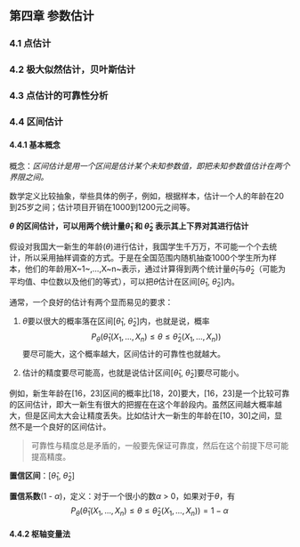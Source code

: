 ## 第四章 参数估计

### 4.1 点估计

### 4.2 极大似然估计，贝叶斯估计

### 4.3 点估计的可靠性分析

### 4.4 区间估计

#### 4.4.1 基本概念

概念：*区间估计是用一个区间是估计某个未知参数值，即把未知参数值估计在两个界限之间。*

数学定义比较抽象，举些具体的例子，例如，根据样本，估计一个人的年龄在20到25岁之间；估计项目开销在1000到1200元之间等。

**$\theta$ 的区间估计，可以用两个统计量$\hat{\theta}_{1}$ 和  $\hat{\theta}_{2}$ 表示其上下界对其进行估计**

假设对我国大一新生的年龄($\theta$)进行估计，我国学生千万万，不可能一个个去统计，所以采用抽样调查的方式。于是在全国范围内随机抽查1000个学生所为样本，他们的年龄用X~1~,…,X~n~表示，通过计算得到两个统计量$\hat{\theta}_{1}$与$\hat{\theta}_{2}$（可能为平均值、中位数以及他们的等式），可以把$\theta$估计在区间[$\hat{\theta}_{1}$, $\hat{\theta}_{2}$]内。

通常，一个良好的估计有两个显而易见的要求：

1.  $\theta$要以很大的概率落在区间[$\hat{\theta}_{1}$, $\hat{\theta}_{2}$]内，也就是说，概率
$$
P_{\theta}(\hat{\theta}_{1}(X_{1},...,X_{n})\le\theta\le\hat{\theta}_{2}(X_{1},...,X_{n}))
$$
要尽可能大，这个概率越大，区间估计的可靠性也就越大。

2.  估计的精度要尽可能高，也就是说估计区间[$\hat{\theta}_{1}$, $\hat{\theta}_{2}$]要尽可能小。
    

例如，新生年龄在[16，23]区间的概率比[18，20]要大，[16，23]是一个比较可靠的区间估计，即大一新生有很大的把握在在这个年龄段内。虽然区间越大概率越大，但是区间太大会让精度丢失。比如估计大一新生的年龄在[10，30]之间，显然不是一个良好的区间估计。

> 可靠性与精度总是矛盾的，一般要先保证可靠度，然后在这个前提下尽可能提高精度。

**置信区间**：[$\hat{\theta}_{1}$, $\hat{\theta}_{2}$]

**置信系数**(1 - $\alpha$)，定义：对于一个很小的数$\alpha$ > 0，如果对于$\theta$，有
$$
P_{\theta}(\hat{\theta}_{1}(X_{1},...,X_{n})\le\theta\le\hat{\theta}_{2}(X_{1},...,X_{n})) = 1 - \alpha
$$

#### 4.4.2 枢轴变量法


